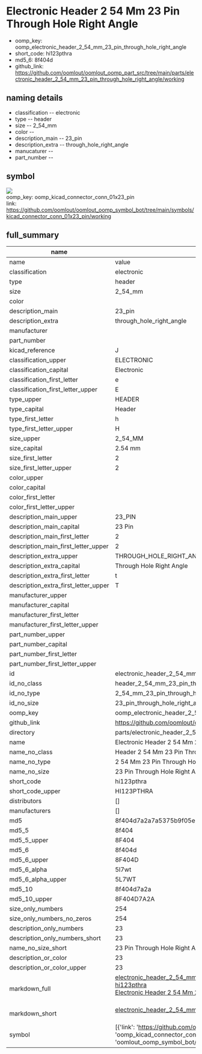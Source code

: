 # Electronic Header 2 54 Mm 23 Pin Through Hole Right Angle

  
* oomp_key: oomp_electronic_header_2_54_mm_23_pin_through_hole_right_angle 
* short_code: hi123pthra
* md5_6: 8f404d  
* github_link: https://github.com/oomlout/oomlout_oomp_part_src/tree/main/parts/electronic_header_2_54_mm_23_pin_through_hole_right_angle/working  
## naming details
* classification -- electronic
* type -- header
* size -- 2_54_mm
* color -- 
* description_main -- 23_pin
* description_extra -- through_hole_right_angle
* manucaturer -- 
* part_number -- 



## symbol

![](symbol/{index}/working/working_600.png)  
oomp_key: oomp_kicad_connector_conn_01x23_pin  
link: https://github.com/oomlout/oomlout_oomp_symbol_bot/tree/main/symbols/kicad_connector_conn_01x23_pin/working  


## full_summary
| name | value | 
| --- | --- | 
| name | value | 
| classification | electronic | 
| type | header | 
| size | 2_54_mm | 
| color |  | 
| description_main | 23_pin | 
| description_extra | through_hole_right_angle | 
| manufacturer |  | 
| part_number |  | 
| kicad_reference | J | 
| classification_upper | ELECTRONIC | 
| classification_capital | Electronic | 
| classification_first_letter | e | 
| classification_first_letter_upper | E | 
| type_upper | HEADER | 
| type_capital | Header | 
| type_first_letter | h | 
| type_first_letter_upper | H | 
| size_upper | 2_54_MM | 
| size_capital | 2.54 mm | 
| size_first_letter | 2 | 
| size_first_letter_upper | 2 | 
| color_upper |  | 
| color_capital |  | 
| color_first_letter |  | 
| color_first_letter_upper |  | 
| description_main_upper | 23_PIN | 
| description_main_capital | 23 Pin | 
| description_main_first_letter | 2 | 
| description_main_first_letter_upper | 2 | 
| description_extra_upper | THROUGH_HOLE_RIGHT_ANGLE | 
| description_extra_capital | Through Hole Right Angle | 
| description_extra_first_letter | t | 
| description_extra_first_letter_upper | T | 
| manufacturer_upper |  | 
| manufacturer_capital |  | 
| manufacturer_first_letter |  | 
| manufacturer_first_letter_upper |  | 
| part_number_upper |  | 
| part_number_capital |  | 
| part_number_first_letter |  | 
| part_number_first_letter_upper |  | 
| id | electronic_header_2_54_mm_23_pin_through_hole_right_angle | 
| id_no_class | header_2_54_mm_23_pin_through_hole_right_angle | 
| id_no_type | 2_54_mm_23_pin_through_hole_right_angle | 
| id_no_size | 23_pin_through_hole_right_angle | 
| oomp_key | oomp_electronic_header_2_54_mm_23_pin_through_hole_right_angle | 
| github_link | https://github.com/oomlout/oomlout_oomp_part_src/tree/main/parts/electronic_header_2_54_mm_23_pin_through_hole_right_angle/working | 
| directory | parts/electronic_header_2_54_mm_23_pin_through_hole_right_angle | 
| name | Electronic Header 2 54 Mm 23 Pin Through Hole Right Angle | 
| name_no_class | Header 2 54 Mm 23 Pin Through Hole Right Angle | 
| name_no_type | 2 54 Mm 23 Pin Through Hole Right Angle | 
| name_no_size | 23 Pin Through Hole Right Angle | 
| short_code | hi123pthra | 
| short_code_upper | HI123PTHRA | 
| distributors | [] | 
| manufacturers | [] | 
| md5 | 8f404d7a2a7a5375b9f05e20547de887 | 
| md5_5 | 8f404 | 
| md5_5_upper | 8F404 | 
| md5_6 | 8f404d | 
| md5_6_upper | 8F404D | 
| md5_6_alpha | 5l7wt | 
| md5_6_alpha_upper | 5L7WT | 
| md5_10 | 8f404d7a2a | 
| md5_10_upper | 8F404D7A2A | 
| size_only_numbers | 254 | 
| size_only_numbers_no_zeros | 254 | 
| description_only_numbers | 23 | 
| description_only_numbers_short | 23 | 
| name_no_size_short | 23 Pin Through Hole Right Angle | 
| description_or_color | 23 | 
| description_or_color_upper | 23 | 
| markdown_full | [electronic_header_2_54_mm_23_pin_through_hole_right_angle](https://github.com/oomlout/oomlout_oomp_part_src/tree/main/parts/electronic_header_2_54_mm_23_pin_through_hole_right_angle/working)<br>[hi123pthra](https://github.com/oomlout/oomlout_oomp_part_src/tree/main/parts/electronic_header_2_54_mm_23_pin_through_hole_right_angle/working)<br>[Electronic Header 2 54 Mm 23 Pin Through Hole Right Angle](https://github.com/oomlout/oomlout_oomp_part_src/tree/main/parts/electronic_header_2_54_mm_23_pin_through_hole_right_angle/working)<br><br> | 
| markdown_short | [electronic_header_2_54_mm_23_pin_through_hole_right_angle](https://github.com/oomlout/oomlout_oomp_part_src/tree/main/parts/electronic_header_2_54_mm_23_pin_through_hole_right_angle/working)<br><br> | 
| symbol | [{'link': 'https://github.com/oomlout/oomlout_oomp_symbol_bot/tree/main/symbols/kicad_connector_conn_01x23_pin', 'oomp_key': 'oomp_kicad_connector_conn_01x23_pin', 'directory': 'oomlout_oomp_symbol_bot/symbols/kicad_connector_conn_01x23_pin//working/working.kicad_sym', 'index': 0}] | 
